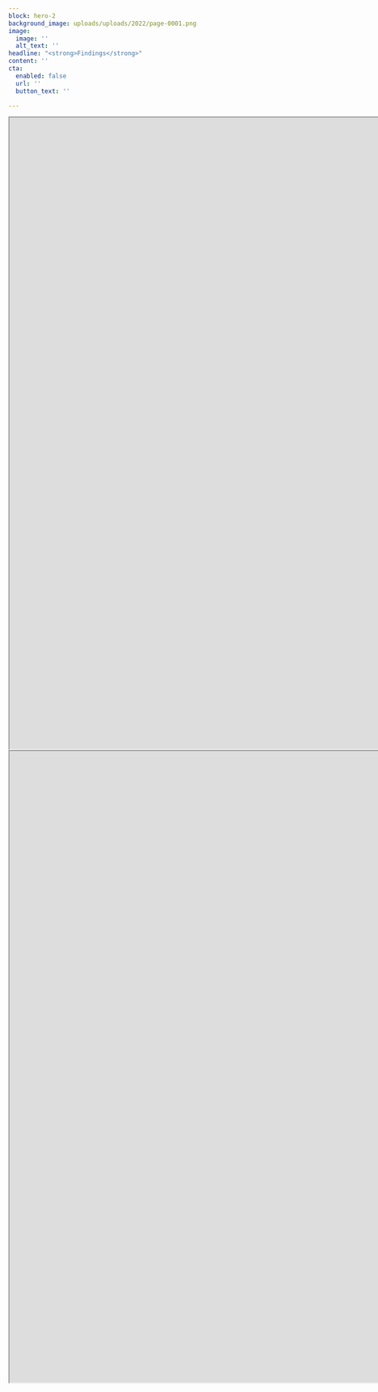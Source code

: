 ```yaml
---
block: hero-2
background_image: uploads/uploads/2022/page-0001.png
image:
  image: ''
  alt_text: ''
headline: "<strong>Findings</strong>"
content: ''
cta:
  enabled: false
  url: ''
  button_text: ''

---
```

<iframe style='width: 2553px; height: 1250px;' src='https://voyant-tools.org/tool/Bubbles/?view=Bubbles&stopList=keywords-56c564645999438c626d5c82ab28e57c&audio=true&corpus=2238ca4e1a69b49383e597ae8493a568'></iframe>

<iframe style='width: 2553px; height: 1250px;' src='https://voyant-tools.org/tool/Bubbles/?view=Bubbles&stopList=keywords-33267c7ef98942975f1bd932db889043&speed=16&corpus=4e047055ee11c4a9101b6aad4b1d04ee'></iframe>